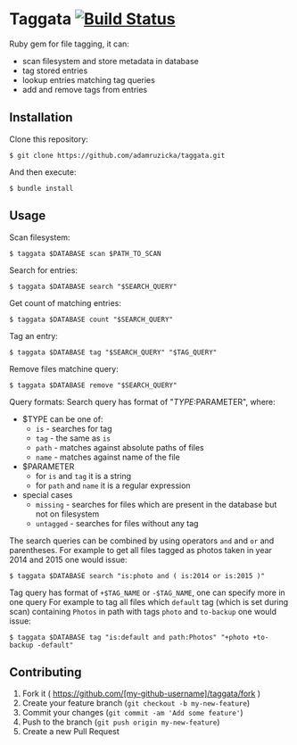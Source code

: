 # Taggata [![Build Status](https://travis-ci.org/adamruzicka/regren.svg?branch=master)](https://travis-ci.org/adamruzicka/regren)

Ruby gem for file tagging, it can:
- scan filesystem and store metadata in database
- tag stored entries
- lookup entries matching tag queries
- add and remove tags from entries

## Installation
Clone this repository:

    $ git clone https://github.com/adamruzicka/taggata.git

And then execute:

    $ bundle install
    
## Usage
Scan filesystem:

    $ taggata $DATABASE scan $PATH_TO_SCAN
    
Search for entries:
    
    $ taggata $DATABASE search "$SEARCH_QUERY"
    
Get count of matching entries:
    
    $ taggata $DATABASE count "$SEARCH_QUERY"
    
Tag an entry:

    $ taggata $DATABASE tag "$SEARCH_QUERY" "$TAG_QUERY"

Remove files matchine query:

    $ taggata $DATABASE remove "$SEARCH_QUERY"
    
Query formats:
Search query has format of "$TYPE:$PARAMETER", where:
- $TYPE can be one of:
  - ```is``` - searches for tag
  - ```tag``` - the same as ```is```
  - ```path``` - matches against absolute paths of files
  - ```name``` - matches against name of the file
- $PARAMETER
  - for ```is``` and ```tag``` it is a string
  - for ```path``` and ```name``` it is a regular expression
- special cases
  - ```missing``` - searches for files which are present in the database but not on filesystem
  - ```untagged``` - searches for files without any tag

The search queries can be combined by using operators ```and``` and ```or``` and parentheses.
For example to get all files tagged as photos taken in year 2014 and 2015 one would issue:

    $ taggata $DATABASE search "is:photo and ( is:2014 or is:2015 )"

Tag query has format of ```+$TAG_NAME``` or ```-$TAG_NAME```, one can specify more in one query
For example to tag all files which ```default``` tag (which is set during scan) containing ```Photos``` in path with tags ```photo``` and ```to-backup``` one would issue:

    $ taggata $DATABASE tag "is:default and path:Photos" "+photo +to-backup -default"

## Contributing

1. Fork it ( https://github.com/[my-github-username]/taggata/fork )
2. Create your feature branch (`git checkout -b my-new-feature`)
3. Commit your changes (`git commit -am 'Add some feature'`)
4. Push to the branch (`git push origin my-new-feature`)
5. Create a new Pull Request
